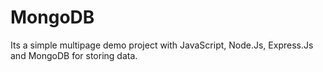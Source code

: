 # MongoDB
Its a simple multipage demo project with JavaScript, Node.Js, Express.Js and MongoDB for storing data. 
